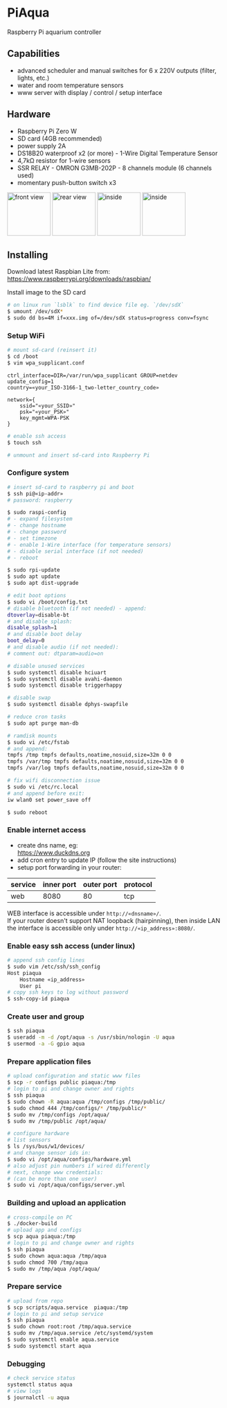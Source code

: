 # PiAqua

Raspberry Pi aquarium controller


## Capabilities

- advanced scheduler and manual switches for 6 x 220V outputs (filter, lights, etc.)
- water and room temperature sensors
- www server with display / control / setup interface


## Hardware

- Raspberry Pi Zero W
- SD card (4GB recommended)
- power supply 2A
- DS18B20 waterproof x2 (or more) - 1-Wire Digital Temperature Sensor
- 4,7kΩ resistor for 1-wire sensors
- SSR RELAY - OMRON G3MB-202P - 8 channels module (6 channels used)
- momentary push-button switch x3


<img src="https://user-images.githubusercontent.com/3099384/64707625-8d844080-d4b3-11e9-9bab-50ca1a92045d.jpg" width="100" title="front view"> <img src="https://user-images.githubusercontent.com/3099384/64708820-82321480-d4b5-11e9-9ce2-64991497a23a.jpg" width="100" title="rear view"> <img src="https://user-images.githubusercontent.com/3099384/64708982-c6251980-d4b5-11e9-8568-0e38db7fcd0f.jpg" width="100" title="inside"> <img src="https://user-images.githubusercontent.com/3099384/64709063-e81e9c00-d4b5-11e9-936f-275a0180e9f8.jpg" width="100" title="inside">


## Installing

Download latest Raspbian Lite from:<br>
https://www.raspberrypi.org/downloads/raspbian/

Install image to the SD card
```sh
# on linux run `lsblk` to find device file eg. `/dev/sdX`
$ umount /dev/sdX*
$ sudo dd bs=4M if=xxx.img of=/dev/sdX status=progress conv=fsync
```


### Setup WiFi

```sh
# mount sd-card (reinsert it)
$ cd /boot
$ vim wpa_supplicant.conf
```
```
ctrl_interface=DIR=/var/run/wpa_supplicant GROUP=netdev
update_config=1
country=«your_ISO-3166-1_two-letter_country_code»

network={
    ssid="«your_SSID»"
    psk="«your_PSK»"
    key_mgmt=WPA-PSK
}
```
```sh
# enable ssh access
$ touch ssh

# unmount and insert sd-card into Raspberry Pi
```


### Configure system

```sh
# insert sd-card to raspberry pi and boot
$ ssh pi@«ip-addr»
# password: raspberry

$ sudo raspi-config
# - expand filesystem
# - change hostname
# - change password
# - set timezone
# - enable 1-Wire interface (for temperature sensors)
# - disable serial interface (if not needed)
# - reboot

$ sudo rpi-update
$ sudo apt update
$ sudo apt dist-upgrade

# edit boot options
$ sudo vi /boot/config.txt
# disable bluetooth (if not needed) - append:
dtoverlay=disable-bt
# and disable splash:
disable_splash=1
# and disable boot delay
boot_delay=0
# and disable audio (if not needed):
# comment out: dtparam=audio=on

# disable unused services
$ sudo systemctl disable hciuart
$ sudo systemctl disable avahi-daemon
$ sudo systemctl disable triggerhappy

# disable swap
$ sudo systemctl disable dphys-swapfile

# reduce cron tasks
$ sudo apt purge man-db

# ramdisk mounts
$ sudo vi /etc/fstab
# and append:
tmpfs /tmp tmpfs defaults,noatime,nosuid,size=32m 0 0
tmpfs /var/tmp tmpfs defaults,noatime,nosuid,size=32m 0 0
tmpfs /var/log tmpfs defaults,noatime,nosuid,size=32m 0 0

# fix wifi disconnection issue
$ sudo vi /etc/rc.local
# and append before exit:
iw wlan0 set power_save off

$ sudo reboot
```

### Enable internet access

* create dns name, eg:<br>
https://www.duckdns.org
* add cron entry to update IP (follow the site instructions)
* setup port forwarding in your router:

service | inner port | outer port | protocol
------- | ---------- | ---------- | --------
web | 8080 | 80 | tcp

WEB interface is accessible under ```http://«dnsname»/```.<br>
If your router doesn't support NAT loopback (hairpinning),
then inside LAN the interface is accessible only under
```http://«ip_address»:8080/```.


### Enable easy ssh access (under linux)

```sh
# append ssh config lines
$ sudo vim /etc/ssh/ssh_config
Host piaqua
    Hostname «ip_address»
    User pi
# copy ssh keys to log without password
$ ssh-copy-id piaqua
```

### Create user and group

```sh
$ ssh piaqua
$ useradd -m -d /opt/aqua -s /usr/sbin/nologin -U aqua
$ usermod -a -G gpio aqua
```


### Prepare application files

```sh
# upload configuration and static www files
$ scp -r configs public piaqua:/tmp
# login to pi and change owner and rights
$ ssh piaqua
$ sudo chown -R aqua:aqua /tmp/configs /tmp/public/
$ sudo chmod 444 /tmp/configs/* /tmp/public/*
$ sudo mv /tmp/configs /opt/aqua/
$ sudo mv /tmp/public /opt/aqua/
```
```sh
# configure hardware
# list sensors
$ ls /sys/bus/w1/devices/
# and change sensor ids in:
$ sudo vi /opt/aqua/configs/hardware.yml
# also adjust pin numbers if wired differently
# next, change www credentials:
# (can be more than one user)
$ sudo vi /opt/aqua/configs/server.yml
```

### Building and upload an application

```sh
# cross-compile on PC
$ ./docker-build
# upload app and configs
$ scp aqua piaqua:/tmp
# login to pi and change owner and rights
$ ssh piaqua
$ sudo chown aqua:aqua /tmp/aqua
$ sudo chmod 700 /tmp/aqua
$ sudo mv /tmp/aqua /opt/aqua/
```


### Prepare service

```sh
# upload from repo
$ scp scripts/aqua.service  piaqua:/tmp
# login to pi and setup service
$ ssh piaqua
$ sudo chown root:root /tmp/aqua.service
$ sudo mv /tmp/aqua.service /etc/systemd/system
$ sudo systemctl enable aqua.service
$ sudo systemctl start aqua
```


### Debugging

```sh
# check service status
systemctl status aqua
# view logs
$ journalctl -u aqua
```
